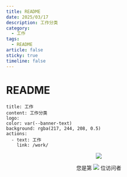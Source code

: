 ```yaml
---
title: README
date: 2025/03/17
description: 工作分类
category:
  - 工作
tags:
  - README
article: false
sticky: true
timeline: false
---
```

# README

```component VPBanner
title: 工作
content: 工作分类
logo: 
color: var(--banner-text)
background: rgba(217, 244, 208, 0.5)
actions:
  - text: 工作
    link: /work/
```

<p align="center"> 
  <img src="https://cdn.jsdelivr.net/gh/jiange1236/jiange1236@main/github-metrics.svg" /> 
</p>
<p align="center"> 
  您是第  <img src="https://profile-counter.glitch.me/jiange1236/count.svg" />  位访问者
</p>

<Share colorful />